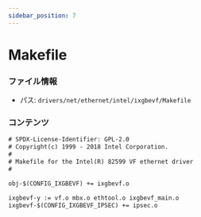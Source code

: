 ```yaml
---
sidebar_position: 7
---
```

# Makefile

### ファイル情報

- パス: `drivers/net/ethernet/intel/ixgbevf/Makefile`

### コンテンツ

```txt
# SPDX-License-Identifier: GPL-2.0
# Copyright(c) 1999 - 2018 Intel Corporation.
#
# Makefile for the Intel(R) 82599 VF ethernet driver
#

obj-$(CONFIG_IXGBEVF) += ixgbevf.o

ixgbevf-y := vf.o mbx.o ethtool.o ixgbevf_main.o
ixgbevf-$(CONFIG_IXGBEVF_IPSEC) += ipsec.o

```
